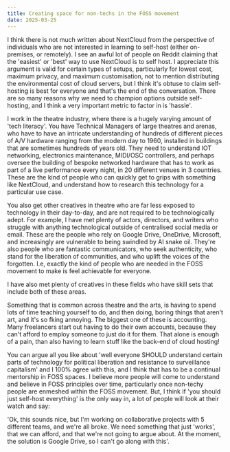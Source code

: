 ```yaml
---
title: Creating space for non-techs in the FOSS movement
date: 2025-03-25
---
```


I think there is not much written about NextCloud from the perspective of individuals who are not interested in learning to self-host (either on-premises, or remotely). I see an awful lot of people on Reddit claiming that the 'easiest' or 'best' way to use NextCloud is to self host. I appreciate this argument is valid for certain types of setups, particularly for lowest cost, maximum privacy, and maximum customisation, not to mention distributing the environmental cost of cloud servers, but I think it's obtuse to claim self-hosting is best for everyone and that's the end of the conversation. There are so many reasons why we need to champion options outside self-hosting, and I think a very important metric to factor in is 'hassle'.

I work in the theatre industry, where there is a hugely varying amount of 'tech literacy'. You have Technical Managers of large theatres and arenas, who have to have an intricate understanding of hundreds of different pieces of A/V hardware ranging from the modern day to 1960, installed in buildings that are sometimes hundreds of years old. They need to understand IOT networking, electronics maintenance, MIDI/OSC controllers, and perhaps oversee the building of bespoke networked hardware that has to work as part of a live performance every night, in 20 different venues in 3 countries. These are the kind of people who can quickly get to grips with something like NextCloud, and understand how to research this technology for a particular use case.

You also get other creatives in theatre who are far less exposed to technology in their day-to-day, and are not required to be technologically adept. For example, I have met plenty of actors, directors, and writers who struggle with anything technological outside of centralised social media or email. These are the people who rely on Google Drive, OneDrive, Microsoft, and increasingly are vulnerable to being swindled by AI snake oil. They're also people who are fantastic communicators, who seek authenticity, who stand for the liberation of communities, and who uplift the voices of the forgotten. I.e, exactly the kind of people who are needed in the FOSS movement to make is feel achievable for everyone.

I have also met plenty of creatives in these fields who have skill sets that include both of these areas.

Something that is common across theatre and the arts, is having to spend lots of time teaching yourself to do, and then doing, boring things that aren't art, and it's so fking annoying. The biggest one of these is accounting. Many freelancers start out having to do their own accounts, because they can't afford to employ someone to just do it for them. That alone is enough of a pain, than also having to learn stuff like the back-end of cloud hosting!

You can argue all you like about 'well everyone SHOULD understand certain parts of technology for political liberation and resistance to surveillance capitalism' and I 100% agree with this, and I think that has to be a continual mentorship in FOSS spaces. I believe more people will come to understand and believe in FOSS principles over time, particularly once non-techy people are enmeshed within the FOSS movement. But, I think if 'you should just self-host everything' is the only way in, a lot of people will look at their watch and say:

'Ok, this sounds nice, but I'm working on collaborative projects with 5 different teams, and we're all broke. We need something that just 'works', that we can afford, and that we're not going to argue about. At the moment, the solution is Google Drive, so I can't go along with this'.